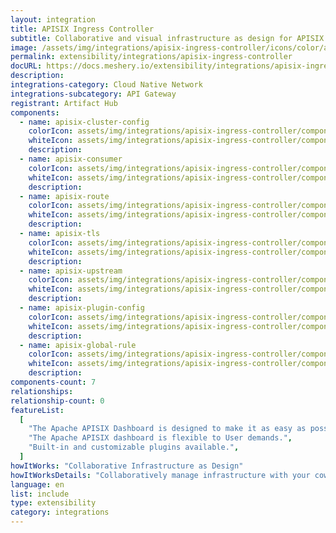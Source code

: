 ```yaml
---
layout: integration
title: APISIX Ingress Controller
subtitle: Collaborative and visual infrastructure as design for APISIX Ingress Controller
image: /assets/img/integrations/apisix-ingress-controller/icons/color/apisix-ingress-controller-color.svg
permalink: extensibility/integrations/apisix-ingress-controller
docURL: https://docs.meshery.io/extensibility/integrations/apisix-ingress-controller
description:
integrations-category: Cloud Native Network
integrations-subcategory: API Gateway
registrant: Artifact Hub
components:
  - name: apisix-cluster-config
    colorIcon: assets/img/integrations/apisix-ingress-controller/components/apisix-cluster-config/icons/color/apisix-cluster-config-color.svg
    whiteIcon: assets/img/integrations/apisix-ingress-controller/components/apisix-cluster-config/icons/white/apisix-cluster-config-white.svg
    description:
  - name: apisix-consumer
    colorIcon: assets/img/integrations/apisix-ingress-controller/components/apisix-consumer/icons/color/apisix-consumer-color.svg
    whiteIcon: assets/img/integrations/apisix-ingress-controller/components/apisix-consumer/icons/white/apisix-consumer-white.svg
    description:
  - name: apisix-route
    colorIcon: assets/img/integrations/apisix-ingress-controller/components/apisix-route/icons/color/apisix-route-color.svg
    whiteIcon: assets/img/integrations/apisix-ingress-controller/components/apisix-route/icons/white/apisix-route-white.svg
    description:
  - name: apisix-tls
    colorIcon: assets/img/integrations/apisix-ingress-controller/components/apisix-tls/icons/color/apisix-tls-color.svg
    whiteIcon: assets/img/integrations/apisix-ingress-controller/components/apisix-tls/icons/white/apisix-tls-white.svg
    description:
  - name: apisix-upstream
    colorIcon: assets/img/integrations/apisix-ingress-controller/components/apisix-upstream/icons/color/apisix-upstream-color.svg
    whiteIcon: assets/img/integrations/apisix-ingress-controller/components/apisix-upstream/icons/white/apisix-upstream-white.svg
    description:
  - name: apisix-plugin-config
    colorIcon: assets/img/integrations/apisix-ingress-controller/components/apisix-plugin-config/icons/color/apisix-plugin-config-color.svg
    whiteIcon: assets/img/integrations/apisix-ingress-controller/components/apisix-plugin-config/icons/white/apisix-plugin-config-white.svg
    description:
  - name: apisix-global-rule
    colorIcon: assets/img/integrations/apisix-ingress-controller/components/apisix-global-rule/icons/color/apisix-global-rule-color.svg
    whiteIcon: assets/img/integrations/apisix-ingress-controller/components/apisix-global-rule/icons/white/apisix-global-rule-white.svg
    description:
components-count: 7
relationships:
relationship-count: 0
featureList:
  [
    "The Apache APISIX Dashboard is designed to make it as easy as possible for users to operate through a frontend interface.",
    "The Apache APISIX dashboard is flexible to User demands.",
    "Built-in and customizable plugins available.",
  ]
howItWorks: "Collaborative Infrastructure as Design"
howItWorksDetails: "Collaboratively manage infrastructure with your coworkers synchronously sharing the same designs."
language: en
list: include
type: extensibility
category: integrations
---
```

